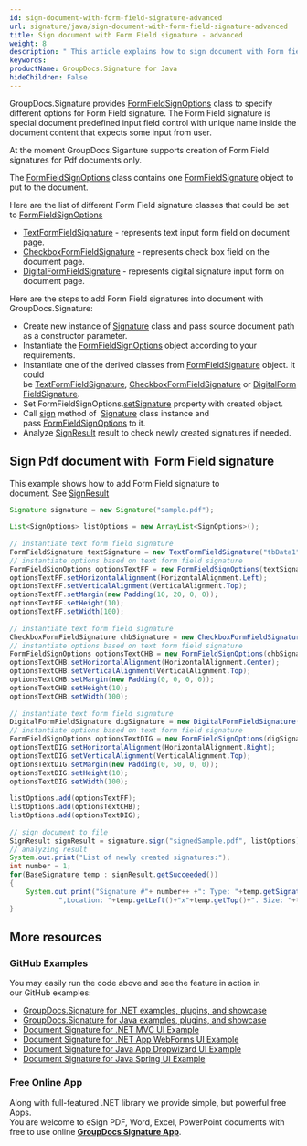 ```yaml
---
id: sign-document-with-form-field-signature-advanced
url: signature/java/sign-document-with-form-field-signature-advanced
title: Sign document with Form Field signature - advanced
weight: 8
description: " This article explains how to sign document with Form field electronic signatures using advanced options with GroupDocs.Signature API."
keywords: 
productName: GroupDocs.Signature for Java
hideChildren: False
---
```

GroupDocs.Signature provides [FormFieldSignOptions](https://reference.groupdocs.com/java/signature/com.groupdocs.signature.options.sign/FormFieldSignOptions) class to specify different options for Form Field signature. The Form Field signature is special document predefined input field control with unique name inside the document content that expects some input from user.

At the moment GroupDocs.Siganture supports creation of Form Field signatures for Pdf documents only.

The [FormFieldSignOptions](https://reference.groupdocs.com/java/signature/com.groupdocs.signature.options.sign/FormFieldSignOptions) class contains one [FormFieldSignature](https://reference.groupdocs.com/java/signature/com.groupdocs.signature.options.sign/FormFieldSignOptions) object to put to the document.

Here are the list of different Form Field signature classes that could be set to [FormFieldSignOptions](https://reference.groupdocs.com/java/signature/com.groupdocs.signature.options.sign/FormFieldSignOptions)

*   [TextFormFieldSignature](https://reference.groupdocs.com/java/signature/com.groupdocs.signature.domain.signatures.formfield/TextFormFieldSignature) - represents text input form field on document page. 
*   [CheckboxFormFieldSignature](https://reference.groupdocs.com/java/signature/com.groupdocs.signature.domain.signatures.formfield/CheckboxFormFieldSignature) - represents check box field on the document page.
*   [DigitalFormFieldSignature](https://reference.groupdocs.com/java/signature/com.groupdocs.signature.domain.signatures.formfield/DigitalFormFieldSignature) - represents digital signature input form on document page.  
    

Here are the steps to add Form Field signatures into document with GroupDocs.Signature:

*   Create new instance of [Signature](https://reference.groupdocs.com/java/signature/com.groupdocs.signature/Signature) class and pass source document path as a constructor parameter.    
*   Instantiate the [FormFieldSignOptions](https://reference.groupdocs.com/java/signature/com.groupdocs.signature.options.sign/FormFieldSignOptions) object according to your requirements.    
*   Instantiate one of the derived classes from [FormFieldSignature](https://reference.groupdocs.com/java/signature/com.groupdocs.signature.domain.signatures.formfield/FormFieldSignature) object. It could be [TextFormFieldSignature](https://reference.groupdocs.com/java/signature/com.groupdocs.signature.domain.signatures.formfield/TextFormFieldSignature), [CheckboxFormFieldSignature](https://reference.groupdocs.com/java/signature/com.groupdocs.signature.domain.signatures.formfield/CheckboxFormFieldSignature) or [DigitalFormFieldSignature](https://reference.groupdocs.com/java/signature/com.groupdocs.signature.domain.signatures.formfield/DigitalFormFieldSignature).    
*   Set FormFieldSignOptions.[setSignature](https://reference.groupdocs.com/java/signature/com.groupdocs.signature.options.sign/FormFieldSignOptions#setSignature(com.groupdocs.signature.domain.signatures.formfield.FormFieldSignature)) property with created object.      
*   Call [sign](https://reference.groupdocs.com/java/signature/com.groupdocs.signature/Signature#sign(java.io.OutputStream,%20com.groupdocs.signature.options.sign.SignOptions)) method of  [Signature](https://reference.groupdocs.com/java/signature/com.groupdocs.signature/Signature) class instance and pass [FormFieldSignOptions](https://reference.groupdocs.com/java/signature/com.groupdocs.signature.options.sign/FormFieldSignOptions) to it.       
*   Analyze [SignResult](https://reference.groupdocs.com/java/signature/com.groupdocs.signature.domain/SignResult) result to check newly created signatures if needed.

  

## Sign Pdf document with  Form Field signature  

This example shows how to add Form Field signature to document. See [SignResult](https://reference.groupdocs.com/java/signature/com.groupdocs.signature.domain/SignResult)  

```java
Signature signature = new Signature("sample.pdf");
 
List<SignOptions> listOptions = new ArrayList<SignOptions>();
 
// instantiate text form field signature
FormFieldSignature textSignature = new TextFormFieldSignature("tbData1", "Value-1");
// instantiate options based on text form field signature
FormFieldSignOptions optionsTextFF = new FormFieldSignOptions(textSignature);
optionsTextFF.setHorizontalAlignment(HorizontalAlignment.Left);
optionsTextFF.setVerticalAlignment(VerticalAlignment.Top);
optionsTextFF.setMargin(new Padding(10, 20, 0, 0));
optionsTextFF.setHeight(10);
optionsTextFF.setWidth(100);            
 
// instantiate text form field signature
CheckboxFormFieldSignature chbSignature = new CheckboxFormFieldSignature("chbData1", true);
// instantiate options based on text form field signature
FormFieldSignOptions optionsTextCHB = new FormFieldSignOptions(chbSignature) ;           
optionsTextCHB.setHorizontalAlignment(HorizontalAlignment.Center);
optionsTextCHB.setVerticalAlignment(VerticalAlignment.Top);
optionsTextCHB.setMargin(new Padding(0, 0, 0, 0));
optionsTextCHB.setHeight(10);
optionsTextCHB.setWidth(100);    
 
// instantiate text form field signature
DigitalFormFieldSignature digSignature = new DigitalFormFieldSignature("dgData1");
// instantiate options based on text form field signature
FormFieldSignOptions optionsTextDIG = new FormFieldSignOptions(digSignature);           
optionsTextDIG.setHorizontalAlignment(HorizontalAlignment.Right);
optionsTextDIG.setVerticalAlignment(VerticalAlignment.Top);
optionsTextDIG.setMargin(new Padding(0, 50, 0, 0));
optionsTextDIG.setHeight(10);
optionsTextDIG.setWidth(100);            
 
listOptions.add(optionsTextFF);
listOptions.add(optionsTextCHB);
listOptions.add(optionsTextDIG);
 
// sign document to file
SignResult signResult = signature.sign("signedSample.pdf", listOptions);
// analyzing result
System.out.print("List of newly created signatures:");
int number = 1;
for(BaseSignature temp : signResult.getSucceeded())
{
    System.out.print("Signature #"+ number++ +": Type: "+temp.getSignatureType()+" Id:"+temp.getSignatureId()+
            ",Location: "+temp.getLeft()+"x"+temp.getTop()+". Size: "+temp.getWidth()+"x"+temp.getHeight());
}
```

## More resources

### GitHub Examples 

You may easily run the code above and see the feature in action in our GitHub examples:

*   [GroupDocs.Signature for .NET examples, plugins, and showcase](https://github.com/groupdocs-signature/GroupDocs.Signature-for-.NET)    
*   [GroupDocs.Signature for Java examples, plugins, and showcase](https://github.com/groupdocs-signature/GroupDocs.Signature-for-Java)    
*   [Document Signature for .NET MVC UI Example](https://github.com/groupdocs-signature/GroupDocs.Signature-for-.NET-MVC)    
*   [Document Signature for .NET App WebForms UI Example](https://github.com/groupdocs-signature/GroupDocs.Signature-for-.NET-WebForms)    
*   [Document Signature for Java App Dropwizard UI Example](https://github.com/groupdocs-signature/GroupDocs.Signature-for-Java-Dropwizard)   
*   [Document Signature for Java Spring UI Example](https://github.com/groupdocs-signature/GroupDocs.Signature-for-Java-Spring)
    

### Free Online App 

Along with full-featured .NET library we provide simple, but powerful free Apps.  
You are welcome to eSign PDF, Word, Excel, PowerPoint documents with free to use online **[GroupDocs Signature App](https://products.groupdocs.app/signature)**.
